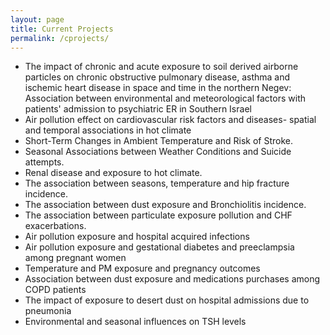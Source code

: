 ```yaml
---
layout: page
title: Current Projects
permalink: /cprojects/
---
```


 * The impact of chronic and acute exposure to soil derived airborne particles on chronic obstructive pulmonary disease, asthma and ischemic heart disease in space and time in the northern Negev:  
 Association between environmental and meteorological factors with patients' admission to psychiatric ER in Southern Israel  
 * Air pollution effect on cardiovascular risk factors and diseases- spatial and temporal associations in hot climate 
 * Short-Term Changes in Ambient Temperature and Risk of Stroke.   
 * Seasonal Associations between Weather Conditions and Suicide attempts.  
 * Renal disease and exposure to hot climate.  
 * The association between seasons, temperature and hip fracture incidence.  
 * The association between dust exposure and Bronchiolitis incidence.  
 * The association between particulate exposure pollution and CHF exacerbations.   
 * Air pollution exposure and hospital acquired infections  
 * Air pollution exposure and gestational diabetes and preeclampsia among pregnant women  
 * Temperature and PM exposure and pregnancy outcomes  
 * Association between dust exposure and medications purchases among COPD patients  
 * The impact of exposure to desert dust on hospital admissions due to pneumonia  
 * Environmental and seasonal influences on TSH levels  
